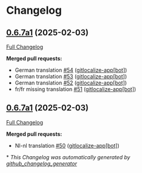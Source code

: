 # Changelog

## [0.6.7a1](https://github.com/OpenVoiceOS/ovos-persona/tree/0.6.7a1) (2025-02-03)

[Full Changelog](https://github.com/OpenVoiceOS/ovos-persona/compare/0.6.7a1...0.6.7a1)

**Merged pull requests:**

- German translation [\#54](https://github.com/OpenVoiceOS/ovos-persona/pull/54) ([gitlocalize-app[bot]](https://github.com/apps/gitlocalize-app))
- German translation [\#53](https://github.com/OpenVoiceOS/ovos-persona/pull/53) ([gitlocalize-app[bot]](https://github.com/apps/gitlocalize-app))
- German translation [\#52](https://github.com/OpenVoiceOS/ovos-persona/pull/52) ([gitlocalize-app[bot]](https://github.com/apps/gitlocalize-app))
- fr/fr missing translation [\#51](https://github.com/OpenVoiceOS/ovos-persona/pull/51) ([gitlocalize-app[bot]](https://github.com/apps/gitlocalize-app))

## [0.6.7a1](https://github.com/OpenVoiceOS/ovos-persona/tree/0.6.7a1) (2025-02-03)

[Full Changelog](https://github.com/OpenVoiceOS/ovos-persona/compare/0.6.6...0.6.7a1)

**Merged pull requests:**

- Nl-nl translation [\#50](https://github.com/OpenVoiceOS/ovos-persona/pull/50) ([gitlocalize-app[bot]](https://github.com/apps/gitlocalize-app))



\* *This Changelog was automatically generated by [github_changelog_generator](https://github.com/github-changelog-generator/github-changelog-generator)*
